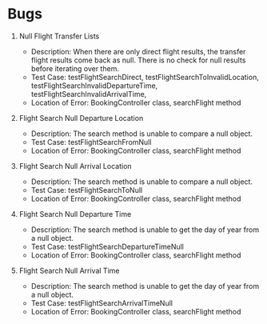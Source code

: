 # Bugs

1. Null Flight Transfer Lists
	- Description: When there are only direct flight results, the transfer flight results come back as null.
	There is no check for null results before iterating over them.
	- Test Case: testFlightSearchDirect, testFlightSearchToInvalidLocation, 
	testFlightSearchInvalidDepartureTime, testFlightSearchInvalidArrivalTime, 
	- Location of Error: BookingController class, searchFlight method

2. Flight Search Null Departure Location
	- Description: The search method is unable to compare a null object.
	- Test Case: testFlightSearchFromNull
	- Location of Error: BookingController class, searchFlight method

3. Flight Search Null Arrival Location
	- Description: The search method is unable to compare a null object.
	- Test Case: testFlightSearchToNull
	- Location of Error: BookingController class, searchFlight method

4. Flight Search Null Departure Time
	- Description: The search method is unable to get the day of year from a null object.
	- Test Case: testFlightSearchDepartureTimeNull
	- Location of Error: BookingController class, searchFlight method

5. Flight Search Null Arrival Time
	- Description: The search method is unable to get the day of year from a null object.
	- Test Case: testFlightSearchArrivalTimeNull
	- Location of Error: BookingController class, searchFlight method